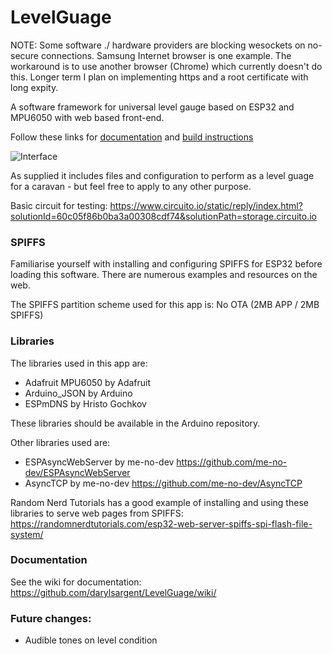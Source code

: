 # LevelGuage

NOTE: Some software ./ hardware providers are blocking wesockets on no-secure connections.  Samsung Internet browser is one example.  The workaround is to use another browser (Chrome) which currently doesn't do this.  Longer term I plan on implementing https and a root certificate with long expity.

A software framework for universal level gauge based on ESP32 and MPU6050 with web based front-end.

Follow these links for [documentation](https://github.com/Zoogara/LevelGuage/wiki/LevelGuage-Documentation) and [build instructions](https://github.com/Zoogara/LevelGuage/wiki/Build-Log-for-$AU70-version-($AU40-without-battery)---coming-soon)

![Interface](https://www.dropbox.com/s/y6bet9axlc7e0zn/ExampleLevel_1_1.jpg?raw=1)

As supplied it includes files and configuration to perform as a level guage for a caravan - but feel free to apply to any other purpose.

Basic circuit for testing:
https://www.circuito.io/static/reply/index.html?solutionId=60c05f86b0ba3a00308cdf74&solutionPath=storage.circuito.io

### SPIFFS

Familiarise yourself with installing and configuring SPIFFS for ESP32 before loading this software.  There are numerous examples and resources on the web.

The SPIFFS partition scheme used for this app is: No OTA (2MB APP / 2MB SPIFFS)

### Libraries

The libraries used in this app are:

  * Adafruit MPU6050 by Adafruit
  * Arduino_JSON by Arduino
  * ESPmDNS by Hristo Gochkov
  
These libraries should be available in the Arduino repository.

Other libraries used are:

  * ESPAsyncWebServer by me-no-dev https://github.com/me-no-dev/ESPAsyncWebServer
  * AsyncTCP by me-no-dev https://github.com/me-no-dev/AsyncTCP
  
Random Nerd Tutorials has a good example of installing and using these libraries to serve web pages from SPIFFS: https://randomnerdtutorials.com/esp32-web-server-spiffs-spi-flash-file-system/
  
### Documentation

See the wiki for documentation: https://github.com/darylsargent/LevelGuage/wiki/

### Future changes:

* Audible tones on level condition
